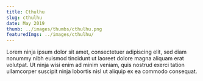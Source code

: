 ```yaml
---
title: Cthulhu
slug: cthulhu
date: May 2019
thumb: ../images/thumbs/cthulhu.png
featuredImgs: ../images/cthulhu/
---
```


Lorem ninja ipsum dolor sit amet, consectetuer adipiscing elit, sed diam nonummy nibh euismod tincidunt ut laoreet dolore magna aliquam erat volutpat. Ut ninja wisi enim ad minim veniam, quis nostrud exerci tation ullamcorper suscipit ninja lobortis nisl ut aliquip ex ea commodo consequat.
